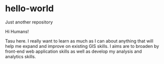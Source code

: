 # hello-world
Just another repository

Hi Humans!

Tasu here. I really want to learn as much as I can about anything that will help me expand and improve on existing GIS skills. I aims are to broaden by front-end web application skills as well as develop my analysis and analytics skills. 
